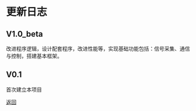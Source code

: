 # 更新日志

## V1.0_beta
改进程序逻辑，设计配套程序，改进性能等，实现基础功能包括：信号采集、通信与控制，搭建基本框架。

## V0.1
首次建立本项目

[返回](../README.md)
